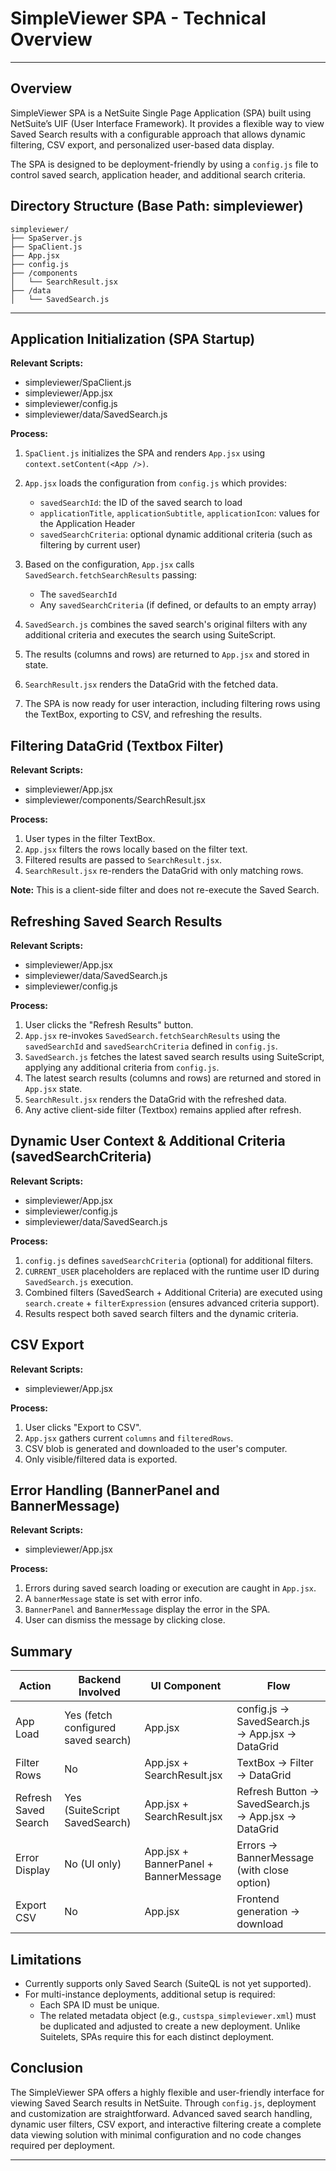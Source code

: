 # SimpleViewer SPA - Technical Overview

---

## Overview

SimpleViewer SPA is a NetSuite Single Page Application (SPA) built using NetSuite’s UIF (User Interface Framework). It provides a flexible way to view Saved Search results with a configurable approach that allows dynamic filtering, CSV export, and personalized user-based data display.

The SPA is designed to be deployment-friendly by using a `config.js` file to control saved search, application header, and additional search criteria.

## Directory Structure (Base Path: simpleviewer)

```
simpleviewer/
├── SpaServer.js
├── SpaClient.js
├── App.jsx
├── config.js
├── /components
│   └── SearchResult.jsx
├── /data
│   └── SavedSearch.js
```

---

## Application Initialization (SPA Startup)

**Relevant Scripts:**
- simpleviewer/SpaClient.js
- simpleviewer/App.jsx
- simpleviewer/config.js
- simpleviewer/data/SavedSearch.js

**Process:**

1. `SpaClient.js` initializes the SPA and renders `App.jsx` using `context.setContent(<App />)`.

2. `App.jsx` loads the configuration from `config.js` which provides:
   - `savedSearchId`: the ID of the saved search to load
   - `applicationTitle`, `applicationSubtitle`, `applicationIcon`: values for the Application Header
   - `savedSearchCriteria`: optional dynamic additional criteria (such as filtering by current user)

3. Based on the configuration, `App.jsx` calls `SavedSearch.fetchSearchResults` passing:
   - The `savedSearchId`
   - Any `savedSearchCriteria` (if defined, or defaults to an empty array)

4. `SavedSearch.js` combines the saved search's original filters with any additional criteria and executes the search using SuiteScript.

5. The results (columns and rows) are returned to `App.jsx` and stored in state.

6. `SearchResult.jsx` renders the DataGrid with the fetched data.

7. The SPA is now ready for user interaction, including filtering rows using the TextBox, exporting to CSV, and refreshing the results.

## Filtering DataGrid (Textbox Filter)

**Relevant Scripts:**
- simpleviewer/App.jsx
- simpleviewer/components/SearchResult.jsx

**Process:**

1. User types in the filter TextBox.
2. `App.jsx` filters the rows locally based on the filter text.
3. Filtered results are passed to `SearchResult.jsx`.
4. `SearchResult.jsx` re-renders the DataGrid with only matching rows.

**Note:** This is a client-side filter and does not re-execute the Saved Search.

## Refreshing Saved Search Results

**Relevant Scripts:**
- simpleviewer/App.jsx
- simpleviewer/data/SavedSearch.js
- simpleviewer/config.js

**Process:**

1. User clicks the "Refresh Results" button.
2. `App.jsx` re-invokes `SavedSearch.fetchSearchResults` using the `savedSearchId` and `savedSearchCriteria` defined in `config.js`.
3. `SavedSearch.js` fetches the latest saved search results using SuiteScript, applying any additional criteria from `config.js`.
4. The latest search results (columns and rows) are returned and stored in `App.jsx` state.
5. `SearchResult.jsx` renders the DataGrid with the refreshed data.
6. Any active client-side filter (Textbox) remains applied after refresh.

## Dynamic User Context & Additional Criteria (savedSearchCriteria)

**Relevant Scripts:**
- simpleviewer/App.jsx
- simpleviewer/config.js
- simpleviewer/data/SavedSearch.js

**Process:**

1. `config.js` defines `savedSearchCriteria` (optional) for additional filters.
2. `CURRENT_USER` placeholders are replaced with the runtime user ID during `SavedSearch.js` execution.
3. Combined filters (SavedSearch + Additional Criteria) are executed using `search.create` + `filterExpression` (ensures advanced criteria support).
4. Results respect both saved search filters and the dynamic criteria.

## CSV Export

**Relevant Scripts:**
- simpleviewer/App.jsx

**Process:**

1. User clicks "Export to CSV".
2. `App.jsx` gathers current `columns` and `filteredRows`.
3. CSV blob is generated and downloaded to the user's computer.
4. Only visible/filtered data is exported.

## Error Handling (BannerPanel and BannerMessage)

**Relevant Scripts:**
- simpleviewer/App.jsx

**Process:**

1. Errors during saved search loading or execution are caught in `App.jsx`.
2. A `bannerMessage` state is set with error info.
3. `BannerPanel` and `BannerMessage` display the error in the SPA.
4. User can dismiss the message by clicking close.

## Summary

| Action | Backend Involved | UI Component | Flow |
|--------|------------------|--------------|------|
| App Load | Yes (fetch configured saved search) | App.jsx | config.js → SavedSearch.js → App.jsx → DataGrid |
| Filter Rows | No | App.jsx + SearchResult.jsx | TextBox → Filter → DataGrid |
| Refresh Saved Search | Yes (SuiteScript SavedSearch) | App.jsx + SearchResult.jsx | Refresh Button → SavedSearch.js → App.jsx → DataGrid |
| Error Display | No (UI only) | App.jsx + BannerPanel + BannerMessage | Errors → BannerMessage (with close option) |
| Export CSV | No | App.jsx | Frontend generation → download |

## Limitations

- Currently supports only Saved Search (SuiteQL is not yet supported).
- For multi-instance deployments, additional setup is required:
    - Each SPA ID must be unique.
    - The related metadata object (e.g., `custspa_simpleviewer.xml`) must be duplicated and adjusted to create a new deployment. Unlike Suitelets, SPAs require this for each distinct deployment.

## Conclusion

The SimpleViewer SPA offers a highly flexible and user-friendly interface for viewing Saved Search results in NetSuite. Through `config.js`, deployment and customization are straightforward. Advanced saved search handling, dynamic user filters, CSV export, and interactive filtering create a complete data viewing solution with minimal configuration and no code changes required per deployment.


---